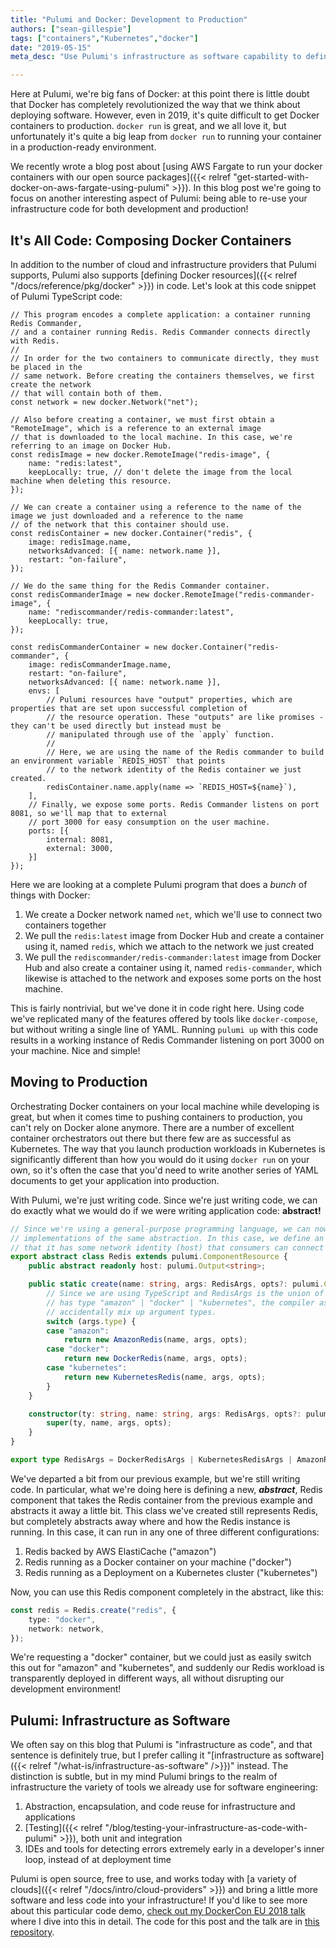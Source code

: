 ```yaml
---
title: "Pulumi and Docker: Development to Production"
authors: ["sean-gillespie"]
tags: ["containers","Kubernetes","docker"]
date: "2019-05-15"
meta_desc: "Use Pulumi's infrastructure as software capability to define your Docker resources without running YAML or Docker Compose."

---
```


Here at Pulumi, we're big fans of Docker: at this point there is little
doubt that Docker has completely revolutionized the way that we think
about deploying software. However, even in 2019, it's quite difficult to
get Docker containers to production. `docker run` is great, and we all
love it, but unfortunately it's quite a big leap from `docker run` to
running your container in a production-ready environment.

We recently wrote a blog post about
[using AWS Fargate to run your docker containers with our open source packages]({{< relref "get-started-with-docker-on-aws-fargate-using-pulumi" >}}).
In this blog post we're going to focus on another interesting aspect of
Pulumi: being able to re-use your infrastructure code for both
development and production!
<!--more-->

## It's All Code: Composing Docker Containers

In addition to the number of cloud and infrastructure providers that
Pulumi supports, Pulumi also supports
[defining Docker resources]({{< relref "/docs/reference/pkg/docker" >}})
in code. Let's look at this code snippet of Pulumi TypeScript code:

    // This program encodes a complete application: a container running Redis Commander,
    // and a container running Redis. Redis Commander connects directly with Redis.
    //
    // In order for the two containers to communicate directly, they must be placed in the
    // same network. Before creating the containers themselves, we first create the network
    // that will contain both of them.
    const network = new docker.Network("net");

    // Also before creating a container, we must first obtain a "RemoteImage", which is a reference to an external image
    // that is downloaded to the local machine. In this case, we're referring to an image on Docker Hub.
    const redisImage = new docker.RemoteImage("redis-image", {
        name: "redis:latest",
        keepLocally: true, // don't delete the image from the local machine when deleting this resource.
    });

    // We can create a container using a reference to the name of the image we just downloaded and a reference to the name
    // of the network that this container should use.
    const redisContainer = new docker.Container("redis", {
        image: redisImage.name,
        networksAdvanced: [{ name: network.name }],
        restart: "on-failure",
    });

    // We do the same thing for the Redis Commander container.
    const redisCommanderImage = new docker.RemoteImage("redis-commander-image", {
        name: "rediscommander/redis-commander:latest",
        keepLocally: true,
    });

    const redisCommanderContainer = new docker.Container("redis-commander", {
        image: redisCommanderImage.name,
        restart: "on-failure",
        networksAdvanced: [{ name: network.name }],
        envs: [
            // Pulumi resources have "output" properties, which are properties that are set upon successful completion of
            // the resource operation. These "outputs" are like promises - they can't be used directly but instead must be
            // manipulated through use of the `apply` function.
            //
            // Here, we are using the name of the Redis commander to build an environment variable `REDIS_HOST` that points
            // to the network identity of the Redis container we just created.
            redisContainer.name.apply(name => `REDIS_HOST=${name}`),
        ],
        // Finally, we expose some ports. Redis Commander listens on port 8081, so we'll map that to external
        // port 3000 for easy consumption on the user machine.
        ports: [{
            internal: 8081,
            external: 3000,
        }]
    });

Here we are looking at a complete Pulumi program that does a *bunch* of
things with Docker:

1. We create a Docker network named `net`, which we'll use to connect
   two containers together
2. We pull the `redis:latest` image from Docker Hub and create a
   container using it, named `redis`, which we attach to the network we
   just created
3. We pull the `rediscommander/redis-commander:latest` image from
   Docker Hub and also create a container using it, named
   `redis-commander`, which likewise is attached to the network and
   exposes some ports on the host machine.

This is fairly nontrivial, but we've done it in code right here. Using
code we've replicated many of the features offered by tools like
`docker-compose`, but without writing a single line of YAML. Running
`pulumi up` with this code results in a working instance of Redis
Commander listening on port 3000 on your machine. Nice and simple!

## Moving to Production

Orchestrating Docker containers on your local machine while developing
is great, but when it comes time to pushing containers to production,
you can't rely on Docker alone anymore. There are a number of excellent
container orchestrators out there but there few are as successful as
Kubernetes. The way that you launch production workloads in Kubernetes
is significantly different than how you would do it using `docker run`
on your own, so it's often the case that you'd need to write another
series of YAML documents to get your application into production.

With Pulumi, we're just writing code. Since we're just writing code, we
can do exactly what we would do if we were writing application code:
**abstract!**

```typescript
// Since we're using a general-purpose programming language, we can now use that language to provide multiple
// implementations of the same abstraction. In this case, we define an abstract "Redis" component whose only property is
// that it has some network identity (host) that consumers can connect to and talk to a Redis connection.
export abstract class Redis extends pulumi.ComponentResource {
    public abstract readonly host: pulumi.Output<string>;

    public static create(name: string, args: RedisArgs, opts?: pulumi.ComponentResourceOptions): Redis {
        // Since we are using TypeScript and RedisArgs is the union of argument types for each resource. Since args.type
        // has type "amazon" | "docker" | "kubernetes", the compiler assists us in making sure that we don't
        // accidentally mix up argument types.
        switch (args.type) {
        case "amazon":
            return new AmazonRedis(name, args, opts);
        case "docker":
            return new DockerRedis(name, args, opts);
        case "kubernetes":
            return new KubernetesRedis(name, args, opts);
        }
    }

    constructor(ty: string, name: string, args: RedisArgs, opts?: pulumi.ComponentResourceOptions) {
        super(ty, name, args, opts);
    }
}

export type RedisArgs = DockerRedisArgs | KubernetesRedisArgs | AmazonRedisArgs;
```

We've departed a bit from our previous example, but we're still writing
code. In particular, what we're doing here is defining a new,
***abstract***, Redis component that takes the Redis container from the
previous example and abstracts it away a little bit. This class we've
created still represents Redis, but completely abstracts away where and
how the Redis instance is running. In this case, it can run in any one
of three different configurations:

1. Redis backed by AWS ElastiCache ("amazon")
2. Redis running as a Docker container on your machine ("docker")
3. Redis running as a Deployment on a Kubernetes cluster ("kubernetes")

Now, you can use this Redis component completely in the abstract, like
this:

```typescript
const redis = Redis.create("redis", {
    type: "docker",
    network: network,
});
```

We're requesting a "docker" container, but we could just as easily
switch this out for "amazon" and "kubernetes", and suddenly our Redis
workload is transparently deployed in different ways, all without
disrupting our development environment!

## Pulumi: Infrastructure as Software

We often say on this blog that Pulumi is "infrastructure as code", and
that sentence is definitely true, but I prefer calling it
"[infrastructure as software]({{< relref "/what-is/infrastructure-as-software" />}})"
instead. The distinction is subtle, but in
my mind Pulumi brings to the realm of infrastructure the variety of
tools we already use for software engineering:

1. Abstraction, encapsulation, and code reuse for infrastructure and
   applications
2. [Testing]({{< relref "/blog/testing-your-infrastructure-as-code-with-pulumi" >}}),
   both unit and integration
3. IDEs and tools for detecting errors extremely early in a developer's
   inner loop, instead of at deployment time

Pulumi is open source, free to use, and works today with
[a variety of clouds]({{< relref "/docs/intro/cloud-providers" >}}) and bring a little more
software and less code into your infrastructure! If you'd like to see
more about this particular code demo,
[check out my DockerCon EU 2018 talk](https://www.youtube.com/watch?v=EbsE4p3uCu0)
where I dive into this in detail. The code for this post and the talk are in
[this repository](https://github.com/swgillespie/dockercon18).
